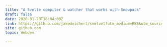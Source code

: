 ```yaml
---
title: "A Svelte compiler & watcher that works with Snowpack"
draft: false
date: 2020-01-20T18:04:00Z
link: https://github.com/jakedeichert/svelvet?utm_medium=RSS&utm_source=hune
site: github.com
topic: Webdev  

---
```

